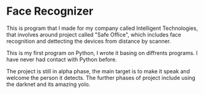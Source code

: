 # Face Recognizer

This is program that I made for my company called Intelligent Technologies, that involves around project called "Safe Office", which includes face recognition and dettecting the devices from distance by scanner.

This is my first program on Python, I wrote it basing on diffrents programs. I have never had contact with Python before. 

The project is still in alpha phase, the main target is to make it speak and welcome the person it detects. The further phases of project include using the darknet and its amazing yolo. 
